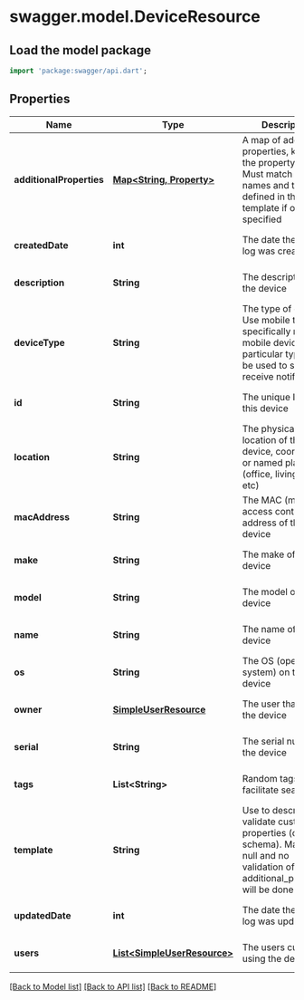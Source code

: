 # swagger.model.DeviceResource

## Load the model package
```dart
import 'package:swagger/api.dart';
```

## Properties
Name | Type | Description | Notes
------------ | ------------- | ------------- | -------------
**additionalProperties** | [**Map&lt;String, Property&gt;**](Property.md) | A map of additional properties, keyed on the property name.  Must match the names and types defined in the template if one is specified | [optional] [default to {}]
**createdDate** | **int** | The date the device log was created | [optional] [default to null]
**description** | **String** | The description of the device | [optional] [default to null]
**deviceType** | **String** | The type of device. Use mobile to specifically register mobile devices. This particular type will be used to send and receive notifications | [optional] [default to null]
**id** | **String** | The unique ID for this device | [optional] [default to null]
**location** | **String** | The physical location of the device, coordinates or named place (office, living room, etc) | [optional] [default to null]
**macAddress** | **String** | The MAC (media access control) address of the device | [optional] [default to null]
**make** | **String** | The make of the device | [optional] [default to null]
**model** | **String** | The model of the device | [optional] [default to null]
**name** | **String** | The name of the device | [optional] [default to null]
**os** | **String** | The OS (operating system) on the device | [optional] [default to null]
**owner** | [**SimpleUserResource**](SimpleUserResource.md) | The user that owns the device | [optional] [default to null]
**serial** | **String** | The serial number of the device | [optional] [default to null]
**tags** | **List&lt;String&gt;** | Random tags to facilitate search | [optional] [default to []]
**template** | **String** | Use to describe and validate custom properties (custom schema). May be null and no validation of additional_properties will be done | [optional] [default to null]
**updatedDate** | **int** | The date the device log was updated | [optional] [default to null]
**users** | [**List&lt;SimpleUserResource&gt;**](SimpleUserResource.md) | The users currently using the device | [optional] [default to []]

[[Back to Model list]](../README.md#documentation-for-models) [[Back to API list]](../README.md#documentation-for-api-endpoints) [[Back to README]](../README.md)


